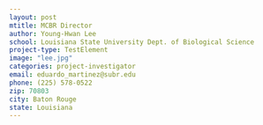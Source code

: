 ```yaml
---
layout: post
mtitle: MCBR Director
author: Young-Hwan Lee
school: Louisiana State University Dept. of Biological Science
project-type: TestElement
image: "lee.jpg"
categories: project-investigator
email: eduardo_martinez@subr.edu
phone: (225) 578-0522
zip: 70803
city: Baton Rouge
state: Louisiana
---
```

<!-- name,position,school,city,state,zip,email,phone,image
Young-Hwan Lee,,,,yhlee@lsu.edu,,
David Burk,Associate Director,Louisiana State University Dept. of Biological Science PBRC,Baton Rouge,Louisiana,70803,david.burk@pbrc.edu,(225) 578-8246,burk.jpg
Vladimir Chouljenko,Associate Director,Louisiana State University SVM,Baton Rouge,Louisiana,70803,vchoul1@lsu.edu,(225) 578-9659,chouljenko.jpg
Srinivas Garlapati,University of Louisiana at Monroe,Louisiana State University Dept. of Biological Science,Baton Rouge,Louisiana,70803,garlapati@ulm.edu,(318) 342-3304,garlapati.jpg
Elahe Mahdavian,LSU - Shreveport,Louisiana State University Dept. of Biological Science,Baton Rouge,Louisiana,70803,elahe.mahdavian@lsus.edu,(318) 797-5227,mahdavian.jpg
Rebecca Giorno-McConnell,Louisiana Tech University,Louisiana State University Dept. of Biological Science,Baton Rouge,Louisiana,70803,rgiorno@latech.edu,(318) 257-3665,giorno.jpg
Chris Beachy,Southeastern Louisiana University,Louisiana State University Dept. of Biological Science,Baton Rouge,Louisiana,70803,christopher.beachy@southeastern.edu,(985) 549-3740,beachy.jpg
Weneene Dorsey,Grambling State University,Louisiana State University Dept. of Biological Science,Baton Rouge,Louisiana,70803,dorseywc@gram.edu,(318) 274-2399,dorsey.jpg
Cecily Defreece,Xavier University of Louisiana,Louisiana State University Dept. of Biological Science,Baton Rouge,Louisiana,70803,cbennet3@xula.edu,(504) 520-5011,defreece.jpg
Sanjay Batra,Southern University,Louisiana State University Dept. of Biological Science,Baton Rouge,Louisiana,70803,sanjay_batra@subr.edu,(225) 771-5350,batra.jpg
 -->
